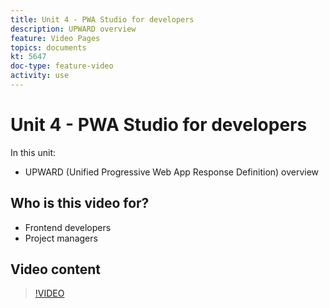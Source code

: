 ```yaml
---
title: Unit 4 - PWA Studio for developers
description: UPWARD overview
feature: Video Pages
topics: documents
kt: 5647
doc-type: feature-video
activity: use
---
```


# Unit 4 - PWA Studio for developers

In this unit:

- UPWARD (Unified Progressive Web App Response Definition) overview

## Who is this video for?

- Frontend developers
- Project managers

## Video content

>[!VIDEO](https://video.tv.adobe.com/v/35718?quality=12&learn=on)